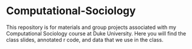 # Computational-Sociology

This repository is for materials and group projects associated with my Computational Sociology course at Duke University. Here you will find the class slides, annotated r code, and data that we use in the class.




